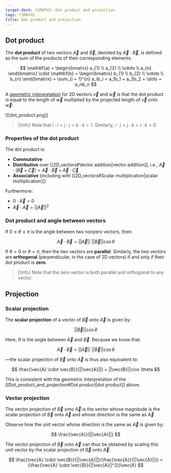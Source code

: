 ```yaml
---
target-deck: CSMATH2::Dot product and projection
tags: CSMATH2
title: Dot product and projection
---
```


## Dot product

The **dot product** of two vectors $\vec{A}$ and $\vec{B}$, denoted by $\vec{A} \cdot \vec{B}$, is defined as the sum of the products of their corresponding elements.

$$
\mathbf{a} = \begin{bmatrix}
a_{1} \\
a_{2} \\
\vdots \\
a_{n}
\end{bmatrix} \cdot \mathbf{b} = \begin{bmatrix}
b_{1} \\
b_{2} \\
\vdots \\
b_{n}
\end{bmatrix} = \sum_{i = 1}^{n} a_ib_i
= a_1b_1 + a_2b_2 + \dots + a_nb_n
$$

A [geometric interpretation](https://www.youtube.com/watch?v=LyGKycYT2v0&t=84s) for 2D vectors $\vec{v}$ and $\vec{w}$ is that the dot product is equal to the length of $\vec{w}$ multiplied by the projected length of $\vec{v}$ onto $\vec{w}$:

![[dot_product.png]]

>[!info] Note that $i \cdot i = j \cdot j = k \cdot k = 1$. Similarly, $i \cdot j = j \cdot k = i \cdot k = 0$.

<!--ID: 1719854516391-->

### Properties of the dot product

The dot product is:

- **Commutative**
- **Distributive** over [[2D_vectors#Vector addition|vector addition]], i.e., $\vec{A} \cdot (\vec{B} + \vec{C}) = \vec{A} \cdot \vec{B} + \vec{A} \cdot \vec{C}$
- **Associative** (including with [[2D_vectors#Scalar multiplication|scalar multiplication]])

Furthermore:

- $0 \cdot \vec{A} = 0$
- $\vec{A} \cdot \vec{A} = ||\vec{A}||^2$
<!--ID: 1719854516402-->

### Dot product and angle between vectors

If $0 \leq \theta \leq \pi$ is the angle between two nonzero vectors, then:

$$
\vec{A} \cdot \vec{B} = ||\vec{A}|| \ ||\vec{B}||\cos \theta
$$

If $\theta = 0$ or $\theta = \pi$, then the two vectors are **parallel**. Similarly, the two vectors are **orthogonal** (perpendicular, in the case of 2D vectors) if and only if their dot product is **zero**.

>[!info] Note that the zero vector is both parallel and orthogonal to any vector.

<!--ID: 1719854516416-->

## Projection

<!--ID: 1719854516437-->

### Scalar projection

The **scalar projection** of a vector of $\vec{B}$ onto $\vec{A}$ is given by:

$$
||\vec{B}|| \cos \theta
$$

Here, $\theta$ is the angle between $\vec{A}$ and $\vec{B}$. Because we know that:

$$
\vec{A} \cdot \vec{B} = ||\vec{A}|| \ ||\vec{B}||\cos \theta
$$

—the scalar projection of $\vec{B}$ onto $\vec{A}$ is thus also equivalent to:

$$
\frac{\vec{A} \cdot \vec{B}}{||\vec{A}||} = ||\vec{B}||\cos \theta
$$

This is consistent with the geometric interpretation of the [[Dot_product_and_projection#Dot product|dot product]] above.

<!--ID: 1719854516458-->

### Vector projection

The vector projection of $\vec{B}$ onto $\vec{A}$ is the vector whose magnitude is the scalar projection of $\vec{B}$ onto $\vec{A}$  and whose direction is the same as $\vec{A}$.

Observe how the unit vector whose direction is the same as $\vec{A}$ is given by:

$$
\frac{\vec{A}}{||\vec{A}||}
$$

The vector projection of $\vec{B}$ onto $\vec{A}$ can thus be obtained by scaling this unit vector by the scalar projection of $\vec{B}$ onto $\vec{A}$:

$$
\frac{\vec{A} \cdot \vec{B}}{||\vec{A}||}(\frac{\vec{A}}{||\vec{A}||}) = (\frac{\vec{A} \cdot \vec{B}}{||\vec{A}||^2})\vec{A}
$$

<!--ID: 1719854516473-->

